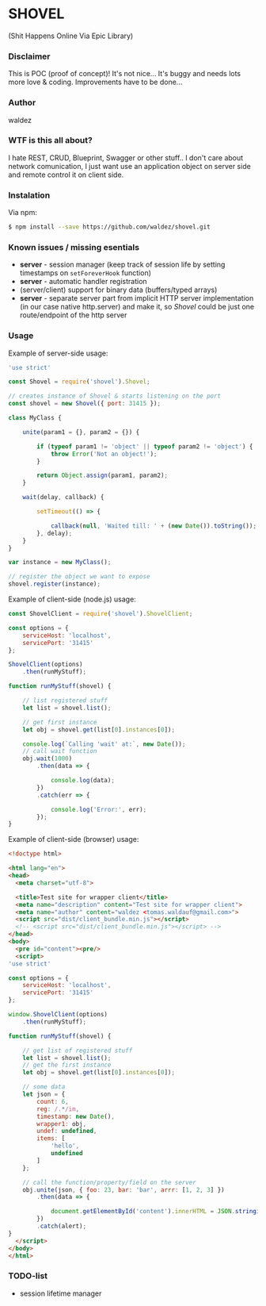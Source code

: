 SHOVEL
======
(Shit Happens Online Via Epic Library)

### Disclaimer
This is POC (proof of concept)! It's not nice... It's buggy and needs lots more love & coding. Improvements have to be done...

### Author
waldez

### WTF is this all about?
I hate REST, CRUD, Blueprint, Swagger or other stuff.. I don't care about network comunication, I just want use an application object on server side and remote control it on client side.

### Instalation

Via npm:
```sh
$ npm install --save https://github.com/waldez/shovel.git
```

### Known issues / missing esentials
 * __server__ - session manager (keep track of session life by setting timestamps on `setForeverHook` function)
 * __server__ - automatic handler registration
 * (server/client) support for binary data (buffers/typed arrays)
 * __server__ - separate server part from implicit HTTP server implementation (in our case native http.server) and make it, so *Shovel* could be just one route/endpoint of the http server

### Usage

Example of server-side usage:
```javascript
'use strict'

const Shovel = require('shovel').Shovel;

// creates instance of Shovel & starts listening on the port
const shovel = new Shovel({ port: 31415 });

class MyClass {

    unite(param1 = {}, param2 = {}) {

        if (typeof param1 != 'object' || typeof param2 != 'object') {
            throw Error('Not an object!');
        }

        return Object.assign(param1, param2);
    }

    wait(delay, callback) {

        setTimeout(() => {

            callback(null, 'Waited till: ' + (new Date()).toString());
        }, delay);
    }
}

var instance = new MyClass();

// register the object we want to expose
shovel.register(instance);
```

Example of client-side (node.js) usage:
```javascript
const ShovelClient = require('shovel').ShovelClient;

const options = {
    serviceHost: 'localhost',
    servicePort: '31415'
};

ShovelClient(options)
    .then(runMyStuff);

function runMyStuff(shovel) {

    // list registered stuff
    let list = shovel.list();

    // get first instance
    let obj = shovel.get(list[0].instances[0]);

    console.log(`Calling 'wait' at:`, new Date());
    // call wait function
    obj.wait(1000)
        .then(data => {

            console.log(data);
        })
        .catch(err => {

            console.log('Error:', err);
        });
}
```

Example of client-side (browser) usage:
```html
<!doctype html>

<html lang="en">
<head>
  <meta charset="utf-8">

  <title>Test site for wrapper client</title>
  <meta name="description" content="Test site for wrapper client">
  <meta name="author" content="waldez <tomas.waldauf@gmail.com>">
  <script src="dist/client_bundle.min.js"></script>
  <!-- <script src="dist/client_bundle.min.js"></script> -->
</head>
<body>
  <pre id="content"><pre/>
  <script>
'use strict'

const options = {
    serviceHost: 'localhost',
    servicePort: '31415'
};

window.ShovelClient(options)
    .then(runMyStuff);

function runMyStuff(shovel) {

    // get list of registered stuff
    let list = shovel.list();
    // get the first instance
    let obj = shovel.get(list[0].instances[0]);

    // some data
    let json = {
        count: 6,
        reg: /.*/im,
        timestamp: new Date(),
        wrapper1: obj,
        undef: undefined,
        items: [
            'hello',
            undefined
        ]
    };

    // call the function/property/field on the server
    obj.unite(json, { foo: 23, bar: 'bar', arrr: [1, 2, 3] })
        .then(data => {

            document.getElementById('content').innerHTML = JSON.stringify(data, null, '\t');
        })
        .catch(alert);
}
  </script>
</body>
</html>
```

### TODO-list
 - session lifetime manager
